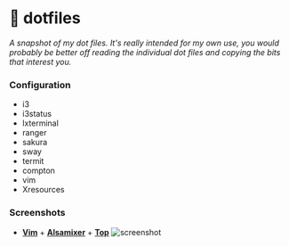 # :wrench: dotfiles
_A snapshot of my dot files. It's really intended for my own use, you would probably be better off reading the individual dot files and copying the bits that interest you._
### Configuration
+ i3
+ i3status
+ lxterminal
+ ranger
+ sakura
+ sway
+ termit
+ compton
+ vim
+ Xresources

### Screenshots
+ [**Vim**](https://www.vim.org/) + [**Alsamixer**](https://www.alsa-project.org/) + [**Top**](http://man7.org/linux/man-pages/man1/top.1.html)
![screenshot](https://i.imgur.com/ht8B7w2.png)

